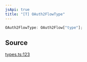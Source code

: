 ```yaml
---
jsApi: true
title: "[T] OAuth2FlowType"
---
```


```ts
OAuth2FlowType: OAuth2Flow["type"];
```

## Source

[types.ts:123](https://github.com/markcowl/cadl/blob/3db15286/packages/http/src/types.ts#L123)
